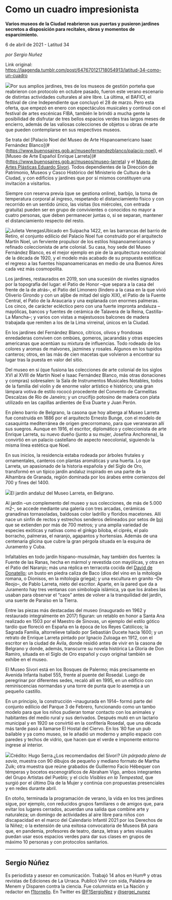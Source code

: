 # Como un cuadro impresionista

**Varios museos de la Ciudad reabrieron sus puertas y pusieron jardines secretos a disposición para recitales, obras y momentos de esparcimiento.**

6 de abril de 2021 - Latitud 34

_por Sergio Nuñez_

Link original: https://laagenda.tumblr.com/post/647670121718054913/latitud-34-como-un-cuadro

![](https://64.media.tumblr.com/b429f15c1b005cd25bfe615712ed0971/5887d778ab30cf26-4b/s500x750/d3620c4a5feaef27db694b1c85f06bf02d69fa8e.jpg)Por sus amplios jardines, tres de los museos de gestión porteña que reabrieron con protocolo en octubre pasado, fueron este verano escenario de distintas actividades culturales al aire libre. La última, el BAFICI, el festival de cine Independiente que concluyó el 28 de marzo. Pero esta oferta, que empezó en enero con espectáculos musicales y continuó con el festival de artes escénicas FIBA, también le brindó a mucha gente la posibilidad de disfrutar de tres bellos espacios verdes tras largos meses de encierro, además de las valiosas colecciones de objetos u obras de arte que pueden contemplarse en sus respectivos museos. 

Se trata del [Palacio Noel del Museo de Arte Hispanoamericano lsaac Fernández Blanco](#(https://www.buenosaires.gob.ar/museofernandezblanco/palacio-noel), el [Museo de Arte Español Enrique Larreta](#(https://www.buenosaires.gob.ar/museos/museo-larreta) y el [Museo de Artes Plásticas Eduardo Sívori](https://www.buenosaires.gob.ar/museos/museo-sivori). Todos dependientes de la Dirección de Patrimonio, Museos y Casco Histórico del Ministerio de Cultura de la Ciudad, y con edificios y jardines que por sí mismos constituyen una invitación a visitarlos.

Siempre con reserva previa (que se gestiona online), barbijo, la toma de temperatura corporal al ingreso, respetando el distanciamiento físico y con recorrido en un sentido único, las visitas (los miércoles, con entrada gratuita) pueden ser en grupo de convivientes o conocidos no mayor a cuatro personas, que deben permanecer juntas o, si se separan, mantener el distanciamiento respecto del resto.

![Julieta Venegas](https://64.media.tumblr.com/de13f8f62dbfb034ca176dca65b4ab15/5887d778ab30cf26-f9/s250x400/eac8c8dc2026028518baccbd1071325f519975aa.jpg)Ubicado en Suipacha 1422, en las barrancas del barrio de Retiro, el conjunto edilicio del Palacio Noel fue construido por el arquitecto Martín Noel, un ferviente propulsor de los estilos hispanoamericanos y refinado coleccionista de arte colonial. Su casa, hoy sede del Museo Fernández Blanco, es el mejor ejemplo en pie de la arquitectura neocolonial de la década de 1920, y el modelo más acabado de su propuesta estética: el regreso a las fuentes hispanoamericanas en medio de una Buenos Aires cada vez más cosmopolita.

Los jardines, restaurados en 2019, son una sucesión de niveles signados por la topografía del lugar: el Patio de Honor –que separa a la casa del frente de la de atrás–, el Patio del Limonero (lindero a la casa en la que vivió Oliverio Girondo y con un aljibe de mitad del siglo XIX), el Patio de la Fuente Central, el Patio de la Araucaria y una explanada con enormes palmeras. Los cinco, de carácter ecléctico pero con una fuerte impronta andaluza –mayólicas, bancos y fuentes de cerámica de Talavera de la Reina, Castilla-La Mancha–; y varios con vistas a majestuosos balcones de madera trabajada que remiten a los de la Lima virreinal, únicos en la Ciudad.

En los jardines del Fernández Blanco, cítricos, olivos y frondosas enredaderas conviven con ombúes, gomeros, jacarandás y otras especies americanas que acentúan su mixtura de influencias. Todo rodeado de los colores y aromas de malvones, jazmines y rosales. Algunos en los tupidos canteros; otros, en las más de cien macetas que volvieron a encontrar su lugar tras la puesta en valor del sitio.

Del museo en sí (que fusiona las colecciones de arte colonial de los siglos XVI al XVIII de Martín Noel e Isaac Fernández Blanco, más otras donaciones y compras) sobresalen: la Sala de Instrumentos Musicales Notables, todos de la familia del violín y de enorme valor artístico e histórico; una gran lámpara votiva de estilo rococó procedente del Convento de Carmelitas Descalzas de Río de Janeiro; y un crucifijo potosino de madera con plata utilizado en las capillas ardientes de Eva Duarte y Juan Perón.

En pleno barrio de Belgrano, la casona que hoy alberga al Museo Larreta fue construida en 1886 por el arquitecto Ernesto Bunge, con el modelo de casaquinta mediterránea de origen grecorromano, para que veranearan allí sus suegros. Aunque en 1916, el escritor, diplomático y coleccionista de arte Enrique Larreta, su nuevo dueño (junto a su mujer, Josefina Anchorena), la convirtió en un palacio castellano de aspecto neocolonial, siguiendo la misma línea estética que Noel.

En sus inicios, la residencia estaba rodeada por árboles frutales y ornamentales, canteros con plantas aromáticas y una huerta. Lo que Larreta, un apasionado de la historia española y del Siglo de Oro, transformó en un típico jardín andaluz inspirado en una parte de la Alhambra de Granada, región dominada por los árabes entre comienzos del 700 y fines del 1400.

![](https://64.media.tumblr.com/9d4a6fd4887766ce72caf0c5a099c3a7/5887d778ab30cf26-da/s500x750/908aa2d2a34a5178d560a9ef0ba3edbfc2867c77.jpg)El jardín andaluz del Museo Larreta, en Belgrano.


Al jardín –un complemento del museo y sus colecciones, de más de 5.000 m2–, se accede mediante una galería con tres arcadas, cerámicas granadinas tornasoladas, baldosas color ladrillo y floridos macetones. Allí nace un sinfín de rectos y estrechos senderos delineados por setos de [boj](https://es.wikipedia.org/wiki/Euonymus_europaeus) que se extienden por más de 700 metros; y una amplia variedad de especies exóticas y nativas como el ginkgo biloba, el ciprés, el palo borracho, palmeras, el naranjo, agapantos y hortensias. Además de una centenaria glicina que cubre la gran pérgola situada en la esquina de Juramento y Cuba.

Infaltables en todo jardín hispano-musulmán, hay también dos fuentes: la Fuente de las Ranas, hecha en mármol y revestida con mayólicas, y otra en el Patio del Naranjo; más una réplica en terracota cocida del [David de Donatello](https://es.wikipedia.org/wiki/David_(Donatello)); un busto en piedra caliza de Baco (dios del vino en la mitología romana, o Dionisos, en la mitología griega); y una escultura en granito –De Reojo–, de Pablo Larreta, nieto del escritor. Aparte, en la pared que da a Juramento hay tres ventanas con simbología islámica, ya que los árabes las usaban para observar el “caos” antes de volver a la tranquilidad del jardín, una suerte de Paraíso en la Tierra.

Entre las piezas más destacadas del museo (inaugurado en 1962 y restaurado integralmente en 2017) figuran: un retablo en honor a Santa Ana realizado en 1503 por el Maestro de Sinovas, un ejemplo del estilo gótico tardío que floreció en España en la época de los Reyes Católicos; la Sagrada Familia, altorrelieve tallado por Sebastián Ducete hacia 1600; y un retrato de Enrique Larreta pintado por Ignacio Zuloaga en 1912, con el escritor en la ciudad de Ávila, donde residió antes de vivir en la casona de Belgrano y donde, además, transcurre su novela histórica La Gloria de Don Ramiro, situada en el Siglo de Oro español y cuyo original también se exhibe en el museo. 

El Museo Sívori está en los Bosques de Palermo; más precisamente en Avenida Infanta Isabel 555, frente al puente del Rosedal. Luego de peregrinar por diferentes sedes, recaló allí en 1995, en un edificio con reminiscencias normandas y una torre de punta que lo asemeja a un pequeño castillo. 

En un principio, la construcción –inaugurada en 1914– formó parte del conjunto edilicio del Parque 3 de Febrero, funcionando como un tambo modelo para que los niños pudieran tomar contacto con los animales y habitantes del medio rural y sus derivados. Después mutó en un lactario municipal y en 1920 se convirtió en la confitería Rosedal, que una década más tarde pasó a llamarse El Hostal del Ciervo. En los ’80 fue un pub bailable y ya como museo, se le añadió un moderno y amplio espacio con paredes y techos de vidrio, que hacen que el verde e imponente entorno ingrese al interior.

![](https://64.media.tumblr.com/350abcbdd4ab7bde18b274391dd68e6a/5887d778ab30cf26-92/s500x750/758f9cd5f5cdcb46d8634368bf6c5498d0d165fd.jpg)Crédito: Hugo Serra.¿Los recomendados del Sívori? *Un párpado pleno de savia*, muestra con 90 dibujos de pequeño y mediano formato de Martha Zuik; otra muestra que reúne grabados de Guillermo Facio Hébequer con témperas y bocetos escenográficos de Abraham Vigo, ambos integrantes del Grupo Artistas del Pueblo; y el ciclo *Visibles en la Tempestad*, que surgió por el último Día de la Mujer y continúa con propuestas presenciales y en redes durante abril.

En otoño, terminada la programación de verano, la vida en los tres jardines sigue, por ejemplo, con reducidos grupos familiares o de amigos que, para evitar los lugares cerrados, acuerdan una salida que combine arte y naturaleza; un domingo de actividades al aire libre para niños con discapacidad en el marco del Calendario Infantil 2021 por los Derechos de la Niñez; o la extensión de una exitosa convocatoria de Museos BA para que, en pandemia, profesores de teatro, danza, letras y artes visuales puedan usar esos espacios verdes para dar sus clases en grupos de máximo 10 personas y con protocolos sanitarios. 



---

Sergio Núñez
------------

Es periodista y asesor en comunicación. Trabajó 14 años en Hum® y otras revistas de Ediciones de La Urraca. Publicó Vivir con sida, Palabra de Menem y Disparen contra la ciencia. Fue columnista en La Nación y redactor en [f1tornello](http://www.f1tornello.com/). En Twitter es [@F1SergioNez](https://twitter.com/F1SergioNez) y [@sergei\_nunez](https://twitter.com/sergei_nunez)

